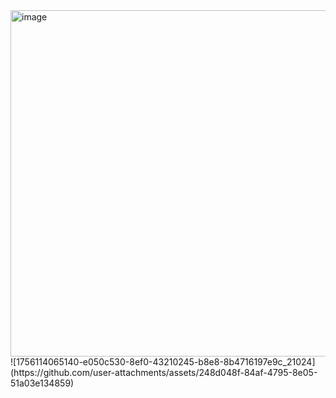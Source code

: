 <img width="693" height="554" alt="image" src="https://github.com/user-attachments/assets/9409c6f9-9395-469f-9bae-492d8a0c926e" />
![1756114065140-e050c530-8ef0-43210245-b8e8-8b4716197e9c_21024](https://github.com/user-attachments/assets/248d048f-84af-4795-8e05-51a03e134859)


